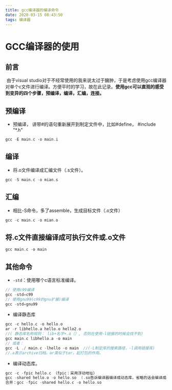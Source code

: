 ```yaml
---
title: gcc编译器的编译命令
date: 2020-03-15 08:43:50
tags: 编译器
---
```


# GCC编译器的使用

## 前言

​	由于visual studio对于不经常使用的我来说太过于臃肿，于是考虑使用gcc编译器对单个c文件进行编译。方便平时的学习，故在此记录。**使用gcc可以直观的感受到变异的四个步骤，预编译，编译，汇编，连接。**

## 预编译

* 预编译， 讲带#的语句重新展开到制定文件中，比如#define， #include "*.h"

```c
gcc -E main.c -o main.i
```

## 编译

* 将.o文件编译成汇编文件（.s文件）。

```c
gcc -S main.c -o mian.s
```

## 汇编

* 相比-S命令，多了assemble，生成目标文件（.o文件）

```c
gcc -c main.c -o mian.o
```

## 将.c文件直接编译成可执行文件或.o文件

```c
gcc main.c -o main
```

## 其他命令

* `-std`：使用哪个c语言标准编译。

```cpp
// 使用c99编译
gcc -std=c99 
// 使用gnu99(c99的gnu扩展)编译
gcc -std=gnu99
```

* 编译静态库

```swift
gcc -c hello.c -o hello.o
ar -r libhello.a hello.o hello2.o 
//( 静态库名称规则： lib+名字+.a（）, 否则在使用-l链接的时候会找不到）
gcc main.c libhello.a -o main
// 或者：
gcc -L ./ main.c -lhello -o main  //(-L制定库的搜索路径，-l调用链接库)
//.a表示archive归档。ar类似于tar，起打包的作用。                                    
```

* 编译动态库。

```c
gcc -c -fpic hello.c （fpic：采用浮动地址）
gcc -shared hello.o -o hello.so  (.so告诉编译器编译成动态库，省略的话会编译成exe）
合并：gcc -fpic -shared hello.c -o hello.so
```